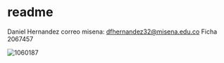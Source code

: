 # readme

Daniel Hernandez 
correo misena: dfhernandez32@misena.edu.co
Ficha 2067457

![1060187](https://user-images.githubusercontent.com/64228617/80897244-79988380-8cbc-11ea-90ec-705a98af63b0.jpg)
